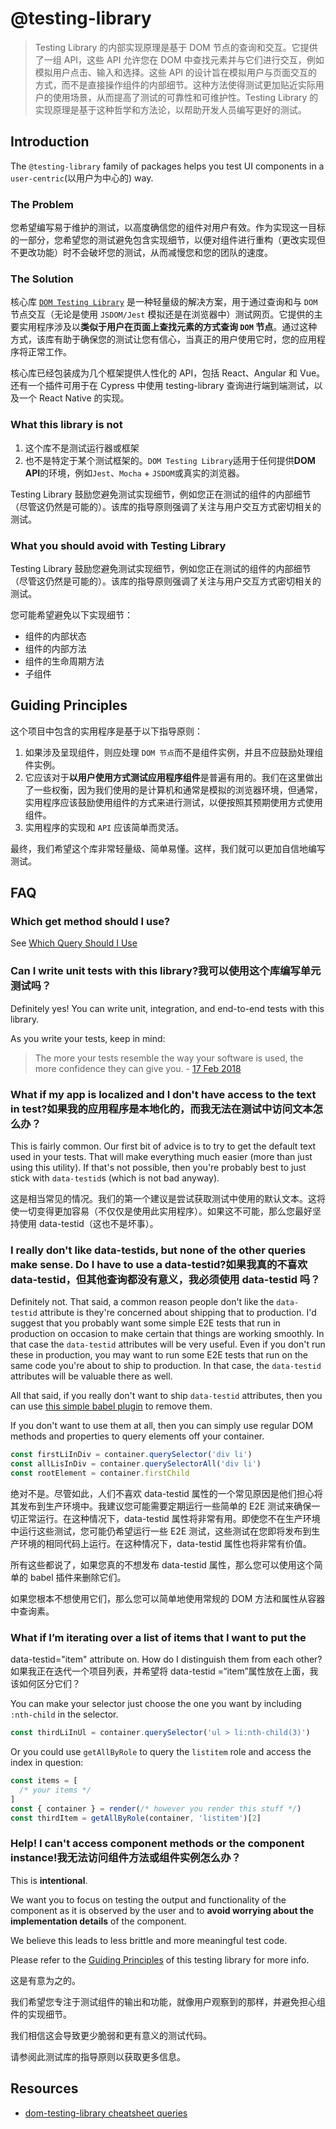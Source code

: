 # @testing-library

> Testing Library 的内部实现原理是基于 DOM 节点的查询和交互。它提供了一组 API，这些 API 允许您在 DOM 中查找元素并与它们进行交互，例如模拟用户点击、输入和选择。这些 API 的设计旨在模拟用户与页面交互的方式，而不是直接操作组件的内部细节。这种方法使得测试更加贴近实际用户的使用场景，从而提高了测试的可靠性和可维护性。Testing Library 的实现原理是基于这种哲学和方法论，以帮助开发人员编写更好的测试。

## Introduction

The `@testing-library` family of packages helps you test UI components in a `user-centric`(以用户为中心的) way.

### The Problem

您希望编写易于维护的测试，以高度确信您的组件对用户有效。作为实现这一目标的一部分，您希望您的测试避免包含实现细节，以便对组件进行重构（更改实现但不更改功能）时不会破坏您的测试，从而减慢您和您的团队的速度。

### The Solution

核心库 [`DOM Testing Library`](https://testing-library.com/docs/dom-testing-library/intro) 是一种轻量级的解决方案，用于通过查询和与 `DOM` 节点交互（无论是使用 `JSDOM/Jest` 模拟还是在浏览器中）测试网页。它提供的主要实用程序涉及以**类似于用户在页面上查找元素的方式查询 `DOM` 节点**。通过这种方式，该库有助于确保您的测试让您有信心，当真正的用户使用它时，您的应用程序将正常工作。

核心库已经包装成为几个框架提供人性化的 API，包括 React、Angular 和 Vue。还有一个插件可用于在 Cypress 中使用 testing-library 查询进行端到端测试，以及一个 React Native 的实现。

### What this library is not

1. 这个库不是测试运行器或框架
2. 也不是特定于某个测试框架的。`DOM Testing Library`适用于任何提供**DOM API**的环境，例如`Jest`、`Mocha` + `JSDOM`或真实的浏览器。

Testing Library 鼓励您避免测试实现细节，例如您正在测试的组件的内部细节（尽管这仍然是可能的）。该库的指导原则强调了关注与用户交互方式密切相关的测试。

### What you should avoid with Testing Library

Testing Library 鼓励您避免测试实现细节，例如您正在测试的组件的内部细节（尽管这仍然是可能的）。该库的指导原则强调了关注与用户交互方式密切相关的测试。

您可能希望避免以下实现细节：

- 组件的内部状态
- 组件的内部方法
- 组件的生命周期方法
- 子组件

## Guiding Principles

这个项目中包含的实用程序是基于以下指导原则：

1. 如果涉及呈现组件，则应处理 `DOM 节点`而不是组件实例，并且不应鼓励处理组件实例。
2. 它应该对于**以用户使用方式测试应用程序组件**是普遍有用的。我们在这里做出了一些权衡，因为我们使用的是计算机和通常是模拟的浏览器环境，但通常，实用程序应该鼓励使用组件的方式来进行测试，以便按照其预期使用方式使用组件。
3. 实用程序的实现和 `API` 应该简单而灵活。

最终，我们希望这个库非常轻量级、简单易懂。这样，我们就可以更加自信地编写测试。

## FAQ

### Which get method should I use?

See [Which Query Should I Use](https://testing-library.com/docs/queries/about/#priority)

### Can I write unit tests with this library?我可以使用这个库编写单元测试吗？

Definitely yes! You can write unit, integration, and end-to-end tests with this
library.

As you write your tests, keep in mind:

> The more your tests resemble the way your software is used, the more
> confidence they can give you. - [17 Feb 2018][guiding-principle]

### What if my app is localized and I don't have access to the text in test?如果我的应用程序是本地化的，而我无法在测试中访问文本怎么办？

This is fairly common. Our first bit of advice is to try to get the default text
used in your tests. That will make everything much easier (more than just using
this utility). If that's not possible, then you're probably best to just stick
with `data-testid`s (which is not bad anyway).

这是相当常见的情况。我们的第一个建议是尝试获取测试中使用的默认文本。这将使一切变得更加容易（不仅仅是使用此实用程序）。如果这不可能，那么您最好坚持使用 data-testid（这也不是坏事）。

### I really don't like data-testids, but none of the other queries make sense. Do I have to use a data-testid?如果我真的不喜欢 data-testid，但其他查询都没有意义，我必须使用 data-testid 吗？

Definitely not. That said, a common reason people don't like the `data-testid`
attribute is they're concerned about shipping that to production. I'd suggest
that you probably want some simple E2E tests that run in production on occasion
to make certain that things are working smoothly. In that case the `data-testid`
attributes will be very useful. Even if you don't run these in production, you
may want to run some E2E tests that run on the same code you're about to ship to
production. In that case, the `data-testid` attributes will be valuable there as
well.

All that said, if you really don't want to ship `data-testid` attributes, then
you can use
[this simple babel plugin](https://www.npmjs.com/package/babel-plugin-react-remove-properties)
to remove them.

If you don't want to use them at all, then you can simply use regular DOM
methods and properties to query elements off your container.

```javascript
const firstLiInDiv = container.querySelector('div li')
const allLisInDiv = container.querySelectorAll('div li')
const rootElement = container.firstChild
```

绝对不是。尽管如此，人们不喜欢 data-testid 属性的一个常见原因是他们担心将其发布到生产环境中。我建议您可能需要定期运行一些简单的 E2E 测试来确保一切正常运行。在这种情况下，data-testid 属性将非常有用。即使您不在生产环境中运行这些测试，您可能仍希望运行一些 E2E 测试，这些测试在您即将发布到生产环境的相同代码上运行。在这种情况下，data-testid 属性也将非常有价值。

所有这些都说了，如果您真的不想发布 data-testid 属性，那么您可以使用这个简单的 babel 插件来删除它们。

如果您根本不想使用它们，那么您可以简单地使用常规的 DOM 方法和属性从容器中查询素。

### What if I’m iterating over a list of items that I want to put the

data-testid="item" attribute on. How do I distinguish them from each other?如果我正在迭代一个项目列表，并希望将 data-testid =“item”属性放在上面，我该如何区分它们？

You can make your selector just choose the one you want by including `:nth-child` in the selector.

```javascript
const thirdLiInUl = container.querySelector('ul > li:nth-child(3)')
```

Or you could use `getAllByRole` to query the `listitem` role and access the index in question:

```javascript
const items = [
  /* your items */
]
const { container } = render(/* however you render this stuff */)
const thirdItem = getAllByRole(container, 'listitem')[2]
```

### Help! I can't access component methods or the component instance!我无法访问组件方法或组件实例怎么办？

This is **intentional**.

We want you to focus on testing the output and functionality of the component as
it is observed by the user and to **avoid worrying about the implementation
details** of the component.

We believe this leads to less brittle and more meaningful test code.

Please refer to the [Guiding Principles](guiding-principles.mdx) of this testing
library for more info.

[guiding-principle]: https://twitter.com/kentcdodds/status/977018512689455106

这是有意为之的。

我们希望您专注于测试组件的输出和功能，就像用户观察到的那样，并避免担心组件的实现细节。

我们相信这会导致更少脆弱和更有意义的测试代码。

请参阅此测试库的指导原则以获取更多信息。

## Resources

- [dom-testing-library cheatsheet queries](https://testing-library.com/docs/dom-testing-library/cheatsheet/#queries)
